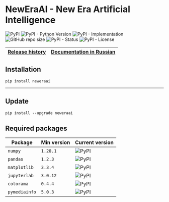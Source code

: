 # NewEraAI - New Era Artificial Intelligence

![PyPI](https://img.shields.io/pypi/v/neweraai)
![PyPI - Python Version](https://img.shields.io/pypi/pyversions/neweraai)
![PyPI - Implementation](https://img.shields.io/pypi/implementation/neweraai)
![GitHub repo size](https://img.shields.io/github/repo-size/dmitryryumin/neweraai)
![PyPI - Status](https://img.shields.io/pypi/status/neweraai)
![PyPI - License](https://img.shields.io/pypi/l/neweraai)

| [Release history](https://github.com/DmitryRyumin/NewEraAI/blob/main/NOTES.md) | [Documentation in Russian](https://github.com/DmitryRyumin/NewEraAI/blob/main/README_RU.md) |
| --- | --- |

## Installation

```shell script
pip install neweraai
```

---

## Update

```shell script
pip install --upgrade neweraai
```

## Required packages

| Package | Min version | Current version |
| ------- | ----------- | --------------- |
`numpy` | `1.20.1` | ![PyPI](https://img.shields.io/pypi/v/numpy) |
`pandas` | `1.2.3` | ![PyPI](https://img.shields.io/pypi/v/pandas) |
`matplotlib` | `3.3.4` | ![PyPI](https://img.shields.io/pypi/v/matplotlib) |
`jupyterlab` | `3.0.12` | ![PyPI](https://img.shields.io/pypi/v/jupyterlab) |
`colorama` | `0.4.4` | ![PyPI](https://img.shields.io/pypi/v/colorama) |
`pymediainfo` | `5.0.3` | ![PyPI](https://img.shields.io/pypi/v/pymediainfo) |